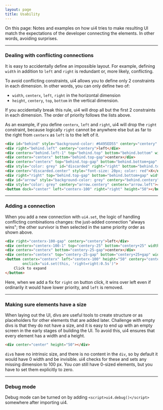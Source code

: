 ```yaml
---
layout: page
title: Usability
---
```


On this page: Notes and examples on how ui4 tries to make resulting UI match the expectations of
the developer connecting the elements. In other words, avoiding surprises.

---------------

### Dealing with conflicting connections

It is easy to accidentally define an impossible layout. For example, defining `width` in addition to
`left` and `right` is redundant or, more likely, conflicting.

To avoid conflicting constraints, ui4 allows you to define only 2 constraints in each dimension. In
other words, you can only define two of:
- `width`, `centerx`, `left`, `right` in the horizontal dimension
- `height`, `centery`, `top`, `bottom` in the vertical dimension.

If you accidentally break this rule, ui4 will drop all but the first 2 constraints in each
dimension. The order of priority follows the lists above.

As an example, if you define `centerx`, `left` and `right`, ui4 will drop the `right` constraint,
because logically `right` cannot be anywhere else but as far to the right from `centerx` as `left`
is to the left of it.

```html example button_solid 11
<div id="behind" style="background-color: #6495ED55" centery="centery" left="centerx-100" right="right" height=50></div>
<div right="behind.left" centery="centery">left</div>
<div centerx="behind.left-1" top="behind.top" bottom="behind.bottom" width=2 style="background-color: black"></div>
<div centerx="centerx" bottom="behind.top-gap">centerx</div>
<div centerx="centerx" top="behind.top-gap" bottom="behind.bottom+gap" width=2 style="background-color: black"></div>
<div style="color: grey" id="discarded" right="right" bottom="behind.top-gap">right</div>
<div center="discarded.center" style="font-size: 20px; color: red">X</div> 
<div right="right" top="behind.top-gap" bottom="behind.bottom+gap" width="2" style="background-color: grey"></div>
<div id="arrow" style="background-color: grey" centery="behind.centery" right="right" left="centerx+100+gap" height=2></div>
<div style="color: grey" centery="arrow.centery" centerx="arrow.left">◀︎</div>
<button dock="center" left="centerx-100" right="right" height="50"></button>
```

---------------

### Adding a connection

When you add a new connection with `ui4.set`, the logic of handling conflicting combinations
changes: the just-added connection "always wins"; the other survivor is then selected in
the same priority order as shown above.

```html example button_solid 5-8
<div right="centerx-100-gap" centery="centery">left</div>
<div centerx="centerx-100-1" top="centery-25" bottom="centery+25" width="2" style="background-color: black"></div>
<div centerx="centerx" bottom="centery-25-gap">centerx</div>
<div centerx="centerx" top="centery-25-gap" bottom="centery+25+gap" width="2" style="background-color: black"></div>
<button centerx="centerx" left="centerx-100" height="50" centery="centery"
        onclick="ui4.set(this, 'right=right:0.5s')">
    Click to expand
</button>
```

Here, when we add a fix for `right` on button click, it wins over left even if ordinarily it would
have lower priority, and `left` is removed.

---------------

### Making sure elements have a size

When laying out the UI, divs are useful tools to create structure or as placeholders for other
elements that are added later. Challenge with empty divs is that they do not have a size, and it is
easy to end up with an empty screen in the early stages of building the UI. To avoid this, ui4
ensures that every element has a width and a height.

```html example solid
<div center="center" height="50"></div>
```

`div`s have no intrinsic size, and there is no content in the `div`, so by default it would have
0 width and be invisible. ui4 checks for these and sets any missing dimension to 100 px. You
_can_ still have 0-sized elements, but you have to set them explicitly to zero.

---------------

### Debug mode

Debug mode can be turned on by adding `<script>ui4.debug()</script>` somewhere after importing ui4.

